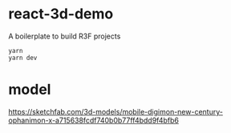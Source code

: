 # react-3d-demo
A boilerplate to build R3F projects

```
yarn
yarn dev
```

# model
https://sketchfab.com/3d-models/mobile-digimon-new-century-ophanimon-x-a715638fcdf740b0b77ff4bdd9f4bfb6

